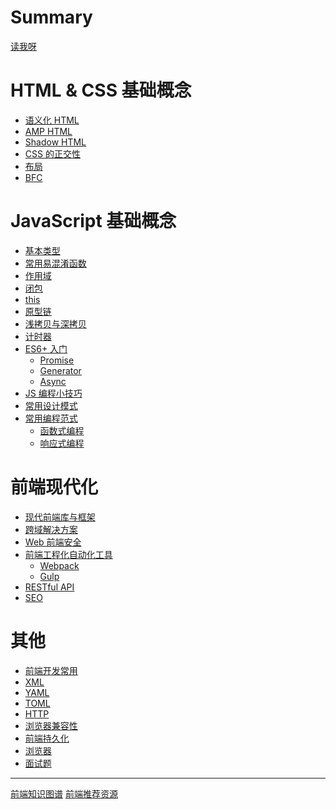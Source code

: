 # Summary

[读我呀](./README.md)

# HTML & CSS 基础概念

- [语义化 HTML](html+css/semantic-html.md)
- [AMP HTML](html+css/amp-html.md)
- [Shadow HTML](html+css/shadow-html.md)
- [CSS 的正交性](html+css/cross-css.md)
- [布局](html+css/layout.md)
- [BFC](html+css/bfc.md)

# JavaScript 基础概念

- [基本类型](js/type.md)
- [常用易混淆函数](js/function.md)
- [作用域](js/scope.md)
- [闭包](js/closure.md)
- [this](js/this.md)
- [原型链](js/prototype.md)
- [浅拷贝与深拷贝](js/clone.md)
- [计时器](js/timer.md)
- [ES6+ 入门](js/eslatest.md)
  - [Promise]()
  - [Generator]()
  - [Async]()
- [JS 编程小技巧](js/js-tricks.md)
- [常用设计模式](js/design-patterns.md)
- [常用编程范式](js/paradigm.md)
  - [函数式编程]()
  - [响应式编程]()

# 前端现代化

- [现代前端库与框架](./modernize/library-and-frame.md)
- [跨域解决方案](modernize/cross-domain.md)
- [Web 前端安全](modernize/security.md)
- [前端工程化自动化工具](modernize/tools.md)
  - [Webpack]()
  - [Gulp]()
- [RESTful API](modernize/restful.md)
- [SEO](modernize/seo.md)

# 其他

- [前端开发常用](others/editors.md)
- [XML](others/xml.md)
- [YAML](others/yaml.md)
- [TOML](others/toml.md)
- [HTTP](others/http.md)
- [浏览器兼容性](./others/compatibility.md)
- [前端持久化](others/cache.md)
- [浏览器](others/browser.md)
- [面试题](others/interview.md)

---

[前端知识图谱]()
[前端推荐资源](docs/recommend.md)
